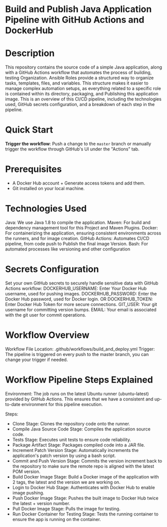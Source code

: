 # Build and Publish Java Application Pipeline with GitHub Actions and DockerHub




# Description
This repository contains the source code of a simple Java application, along with a GitHub Actions workflow that automates the process of building, testing
Organization. Ansible Roles provide a structured way to organize tasks, templates, files, and variables. This structure makes it easier to manage complex automation setups, as everything related to a specific role is contained within its directory, packaging, and Publishing this application image.
This is an overview of this CI/CD pipeline, including the technologies used, GitHub secrets configuration, and a breakdown of each step in the pipeline.


# Quick Start
 **Trigger the workflow**: Push a change to the `master` branch or manually trigger the workflow through GitHub's UI under the "Actions" tab.


# Prerequisites
- A Docker Hub account + Generate access tokens and add them.
- Git installed on your local machine.


# Technologies Used
Java: We use Java 1.8 to compile the application.
Maven: For build and dependency management tool for this Project and Maven Plugins.
Docker: For containerizing the application, ensuring consistent environments across the runners, and for image creation.
GitHub Actions: Automates CI/CD pipeline, from code push to Publish the final image Version.
Bash: For automated processes like versioning and other configuration



# Secrets Configuration
Set your own GitHub secrets to securely handle sensitive data with GitHub Actions workflow:
DOCKERHUB_USERNAME: Enter Your Docker Hub username, used for pushing images.
DOCKERHUB_PASSWORD: Enter the Docker Hub password, used for Docker login.
    OR
DOCKERHUB_TOKEN: Enter Docker Hub Token for more secure connections.
GIT_USER: Your git username for committing version bumps.
EMAIL: Your email is associated with the git user for commit operations.

# Workflow Overview

Workflow File Location: .github/workflows/build_and_deploy.yml
Trigger: The pipeline is triggered on every push to the master branch, you can change your trigger if needed.

# Workflow Pipeline Steps Explained
Environment: The job runs on the latest Ubuntu runner (ubuntu-latest) provided by GitHub Actions. This ensures that we have a consistent and up-to-date environment for this pipeline execution.

Steps:
- Clone Stage: Clones the repository code onto the runner.
- Compile Java Source Code Stage: Compiles the application source code.
- Tests Stage: Executes unit tests to ensure code reliability.
- Package Artifact Stage: Packages compiled code into a JAR file.
- Increment Patch Version Stage: Automatically increments the application's patch version by using a bash script.
- Commit and Push Version Stage: Commits the version increment back to the repository to make sure the remote repo is aligned with the latest POM version.
- Build Docker Image Stage: Build a Docker image of the application with 2 tags, the latest and the version we are working on.
- Login to Docker Hub Stage: Authenticates with Docker Hub to enable image pushing.
- Push Docker Image Stage: Pushes the built image to Docker Hub twice the latest + version number.
- Pull Docker Image Stage: Pulls the image for testing.
- Run Docker Container for Testing Stage: Tests the running container to ensure the app is running on the container.
